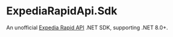 # ExpediaRapidApi.Sdk

An unofficial [Expedia Rapid API][expedia] .NET SDK, supporting .NET 8.0+.

[expedia]: https://developers.expediagroup.com/docs/products/rapid
